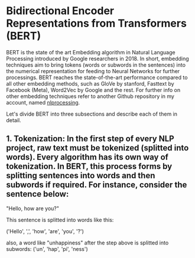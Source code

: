# Bidirectional Encoder Representations from Transformers (BERT)

BERT is the state of the art Embedding algorithm in Natural Language Processing introduced by Google researchers in 2018. In short, embedding techniques aim to bring tokens (words or subwords in the sentences) into the numerical representation for feeding to Neural Networks for further processings. BERT reaches the state-of-the-art performance compared to all other embedding methods, such as GloVe by stanford, Fasttext by Facebook (Meta), Word2Vec by Google and the rest. For further info on other embedding techniques refer to another Github repository in my account, named [nlprocessing]().  

Let's divide BERT into three subsections and describe each of them in detail.

## 1. Tokenization: In the first step of every NLP project, raw text must be tokenized (splitted into words). Every algorithm has its own way of tokenization. In BERT, this process forms by splitting sentences into words and then subwords if required. For instance, consider the sentence below: 

"Hello, how are you?"

This sentence is splitted into words like this:

('Hello', ',', 'how', 'are', 'you', '?')

also, a word like "unhappiness" after the step above is splitted into subwords: ('un', 'hap', 'pi', 'ness')



